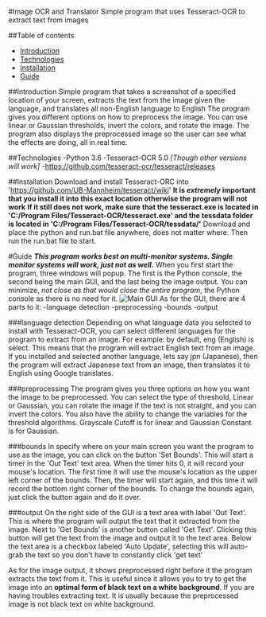 #Image OCR and Translator
Simple program that uses Tesseract-OCR to extract text from images

##Table of contents
* [Introduction](#Introduction)
* [Technologies](#Technologies)
* [Installation](#Installation)
* [Guide](#Guide)

##Introduction
Simple program that takes a screenshot of a specified location of your screen, extracts the text from the image given the language, and translates all non-English language to English
The program gives you different options on how to preprocess the image. You can use linear or Gaussian thresholds, invert the colors, and rotate the image.
The program also displays the preprocessed image so the user can see what the effects are doing, all in real time.

##Technologies
-Python 3.6
-Tesseract-OCR 5.0 *[Though other versions will work]*
  -https://github.com/tesseract-ocr/tesseract/releases

##Installation
Download and install Tesseract-ORC into 'https://github.com/UB-Mannheim/tesseract/wiki'
**It is _extremely_ important that you install it into this exact location otherwise the program will not work**
**If it still does not work, make sure that the tesseract.exe is located in 'C:/Program Files/Tesseract-OCR/tesseract.exe' and the tessdata folder is located in 'C:/Program Files/Tesseract-OCR/tessdata/'**
Download and place the python and run.bat file anywhere, does not matter where. Then run the run.bat file to start.

#Guide
***This program works best on multi-monitor systems. Single monitor systems will work, just not as well.***
When you first start the program, three windows will popup. The first is the Python console, the second being the main GUI, and the last being the image output.
You can minimize, *not close as that would close the entire program*, the Python console as there is no need for it.
![Main GUI](http:cmworks.github.io/src/auto_trans_gui.png)
As for the GUI, there are 4 parts to it:
-language detection
-preprocessing
-bounds
-output

###language detection
Depending on what language data you selected to install with Tesseract-OCR, you can select different languages for the program to extract from an image.
For example: by default, eng (English) is select. This means that the program will extract English text from an image.
  If you installed and selected another language, lets say jpn (Japanese), then the program will extract Japanese text from an image, then translates it to English using Google translates.

###preprocessing
The program gives you three options on how you want the image to be preprocessed. You can select the type of threshold, Linear or Gaussian, you can rotate the image if the text is not straight, and you can invert the colors.
You also have the ability to change the variables for the threshold algorithms. Grayscale Cutoff is for linear and Gaussian Constant is for Gaussian.

###bounds
In specify where on your main screen you want the program to use as the image, you can click on the button 'Set Bounds'.
This will start a timer in the 'Out Text' text area. When the timer hits 0, it will record your mouse's location. The first time it will use the mouse's location as the upper left corner of the bounds.
Then, the timer will start again, and this time it will record the bottom right corner of the bounds.
To change the bounds again, just click the button again and do it over.

###output
On the right side of the GUI is a text area with label 'Out Text'. This is where the program will output the text that it extracted from the image.
Next to 'Get Bounds' is another button called 'Get Text'. Clicking this button will get the text from the image and output it to the text area.
Below the text area is a checkbox labeled 'Auto Update', selecting this will auto-grab the text so you don't have to constantly click 'get text'

As for the image output, it shows preprocessed right before it the program extracts the text from it. This is useful since it allows you to try to get the image into an **optimal form of black text on a white background**.
If you are having troubles extracting text. It is usually because the preprocessed image is not black text on white background.
